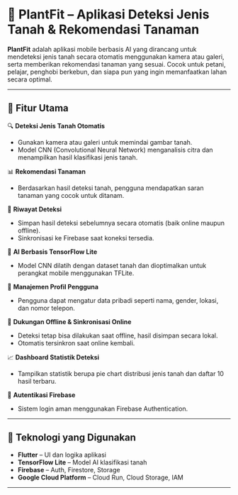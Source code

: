 # 🌱 PlantFit – Aplikasi Deteksi Jenis Tanah & Rekomendasi Tanaman

**PlantFit** adalah aplikasi mobile berbasis AI yang dirancang untuk mendeteksi jenis tanah secara otomatis menggunakan kamera atau galeri, serta memberikan rekomendasi tanaman yang sesuai. Cocok untuk petani, pelajar, penghobi berkebun, dan siapa pun yang ingin memanfaatkan lahan secara optimal.

---

## 📱 Fitur Utama

🔍 **Deteksi Jenis Tanah Otomatis**  
- Gunakan kamera atau galeri untuk memindai gambar tanah.
- Model CNN (Convolutional Neural Network) menganalisis citra dan menampilkan hasil klasifikasi jenis tanah.

📊 **Rekomendasi Tanaman**  
- Berdasarkan hasil deteksi tanah, pengguna mendapatkan saran tanaman yang cocok untuk ditanam.

📂 **Riwayat Deteksi**  
- Simpan hasil deteksi sebelumnya secara otomatis (baik online maupun offline).
- Sinkronisasi ke Firebase saat koneksi tersedia.

🧠 **AI Berbasis TensorFlow Lite**  
- Model CNN dilatih dengan dataset tanah dan dioptimalkan untuk perangkat mobile menggunakan TFLite.

👥 **Manajemen Profil Pengguna**  
- Pengguna dapat mengatur data pribadi seperti nama, gender, lokasi, dan nomor telepon.

📶 **Dukungan Offline & Sinkronisasi Online**  
- Deteksi tetap bisa dilakukan saat offline, hasil disimpan secara lokal.
- Otomatis tersinkron saat online kembali.

📈 **Dashboard Statistik Deteksi**  
- Tampilkan statistik berupa pie chart distribusi jenis tanah dan daftar 10 hasil terbaru.

🔐 **Autentikasi Firebase**  
- Sistem login aman menggunakan Firebase Authentication.

---

## 🔧 Teknologi yang Digunakan

- **Flutter** – UI dan logika aplikasi
- **TensorFlow Lite** – Model AI klasifikasi tanah
- **Firebase** – Auth, Firestore, Storage
- **Google Cloud Platform** – Cloud Run, Cloud Storage, IAM
  
---
